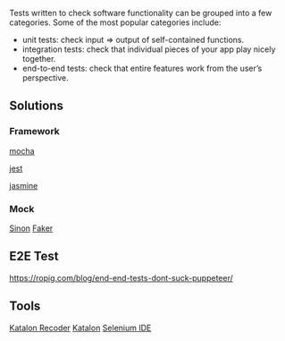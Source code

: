 Tests written to check software functionality can be grouped into a few categories. Some of the most popular categories include:

- unit tests: check input => output of self-contained functions.
- integration tests: check that individual pieces of your app play nicely together.
- end-to-end tests: check that entire features work from the user’s perspective.


## Solutions

### Framework

[mocha](https://github.com/mochajs/mocha)

[jest](https://github.com/facebook/jest)

[jasmine](https://github.com/jasmine/jasmine)

### Mock

[Sinon](https://github.com/sinonjs/sinon)
[Faker](https://github.com/Marak/Faker.js)

## E2E Test
https://ropig.com/blog/end-end-tests-dont-suck-puppeteer/


## Tools
[Katalon Recoder](https://chrome.google.com/webstore/detail/katalon-recorder-selenium/ljdobmomdgdljniojadhoplhkpialdid/related)
[Katalon](https://www.katalon.com/)
[Selenium IDE](https://chrome.google.com/webstore/detail/selenium-ide/mooikfkahbdckldjjndioackbalphokd?hl=en)
